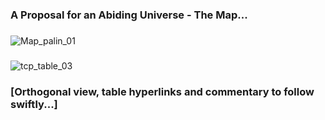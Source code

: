 

### A Proposal for an Abiding Universe - The Map...
###
![Map_palin_01](https://user-images.githubusercontent.com/79364816/193010038-a5c684f6-eb7e-495b-979a-f85b28f35ddb.svg)
###
![tcp_table_03](https://user-images.githubusercontent.com/79364816/193072157-3beada2b-1bc2-4bdd-9786-418646252edb.svg)


### [Orthogonal view, table hyperlinks and commentary to follow swiftly...]
